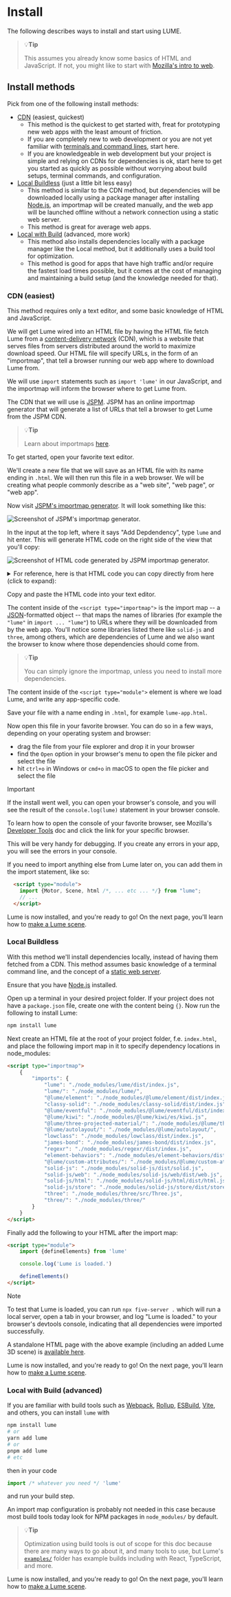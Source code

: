 # Install

The following describes ways to install and start using LUME.

> :bulb:**Tip**
>
> This assumes you already know some basics of HTML and JavaScript. If not, you
> might like to start with [Mozilla's intro to
> web](https://developer.mozilla.org/en-US/docs/Learn/Getting_started_with_the_web).

## Install methods

Pick from one of the following install methods:

- [CDN](#cdn-easiest) (easiest, quickest)
  - This method is the quickest to get started with, freat for prototyping new
    web apps with the least amount of friction.
  - If you are completely new to web development or you are not yet familiar
    with [terminals and command
    lines](https://www.davidbaumgold.com/tutorials/command-line/), start here.
  - If you are knowledgeable in web development but your project is simple and
    relying on CDNs for dependencies is ok, start here to get you started as
    quickly as possible without worrying about build setups, terminal commands,
    and configuration.
- [Local Buildless](#local-buildless) (just a little bit less easy)
  - This method is similar to the CDN method, but dependencies will be
    downloaded locally using a package manager after installing
    [Node.js](https://nodejs.org/), an importmap will be created manually, and the
    web app will be launched offline without a network connection using a static
    web server.
  - This method is great for average web apps.
- [Local with Build](#local-with-build-advanced) (advanced, more work)
  - This method also installs dependencies locally with a package manager like
    the Local method, but it additionally uses a build tool for optimization.
  - This method is good for apps that have high traffic and/or require the
    fastest load times possible, but it comes at the cost of managing and
    maintaining a build setup (and the knowledge needed for that).

### CDN (easiest)

This method requires only a text editor, and some basic knowledge of HTML and
JavaScript.

We will get Lume wired into an HTML file by having the HTML file
fetch Lume from a [content-delivery
network](https://www.herocreative.com/dummys-guide-content-delivery-networks/)
(CDN), which is a website that serves files from servers distributed around the
world to maximize download speed. Our HTML file will specify URLs, in the form
of an "importmap", that tell a browser running our web app where to download
Lume from.

We will use `import` statements such as `import 'lume'` in our JavaScript, and
the importmap will inform the browser where to get Lume from.

The CDN that we will use is [JSPM](https://jspm.org). JSPM has an online
importmap generator that will generate a list of URLs that tell a browser to get
Lume from the JSPM CDN.

> :bulb:**Tip**
>
> Learn about importmaps [here](https://developer.mozilla.org/en-US/docs/Web/HTML/Element/script/type/importmap).

To get started, open your favorite text editor.

We'll create a new file that we will save as an HTML file with its name
ending in `.html`. We will then run this file in a web browser. We will be
creating what people commonly describe as a "web site", "web page", or "web
app".

Now visit [JSPM's importmap generator](https://generator.jspm.io). It will look something like this:

![Screenshot of JSPM's importmap generator.](jspm-importmap-generator.png)

In the input at the top left, where it says "Add Depdendency", type `lume` and
hit enter. This will generate HTML code on the right side of the view that you'll copy:

![Screenshot of HTML code generated by JSPM importmap generator.](jspm-generated-importmap.png)

<details><summary><span style="cursor: pointer;">For reference, here is that HTML code you can copy directly from here (click to expand):</span></summary>

<!-- prettier-ignore -->
```html
<!doctype html>
<html>
<head>
  <meta charset="utf-8">
  <title>Untitled</title>
  <meta name="viewport" content="width=device-width, initial-scale=1">
</head>
<body>
  <!--
    JSPM Generator Import Map
    Edit URL: https://generator.jspm.io/#U2NhYGBkDM0rySzJSU1hyCnNTXUw0DPWM9BNzCnISNQzNgQAHvD7WiIA
  -->
   <script type="importmap">
  {
    "imports": {
      "lume": "https://ga.jspm.io/npm:lume@0.3.0-alpha.31/dist/index.js"
    },
    "scopes": {
      "https://ga.jspm.io/": {
        "@lume/autolayout": "https://ga.jspm.io/npm:@lume/autolayout@0.10.1/dist/AutoLayout.js",
        "@lume/custom-attributes/dist/index.js": "https://ga.jspm.io/npm:@lume/custom-attributes@0.2.3/dist/index.js",
        "@lume/element": "https://ga.jspm.io/npm:@lume/element@0.11.4/dist/index.js",
        "@lume/eventful": "https://ga.jspm.io/npm:@lume/eventful@0.3.2/dist/index.js",
        "@lume/kiwi": "https://ga.jspm.io/npm:@lume/kiwi@0.4.1/dist/kiwi.js",
        "@lume/three-projected-material/dist/ProjectedMaterial.js": "https://ga.jspm.io/npm:@lume/three-projected-material@0.3.1/dist/ProjectedMaterial.js",
        "classy-solid": "https://ga.jspm.io/npm:classy-solid@0.3.1/dist/index.js",
        "element-behaviors": "https://ga.jspm.io/npm:element-behaviors@5.0.3/dist/index.js",
        "james-bond": "https://ga.jspm.io/npm:james-bond@0.7.2/dist/index.js",
        "lowclass": "https://ga.jspm.io/npm:lowclass@7.0.1/dist/index.js",
        "regexr": "https://ga.jspm.io/npm:regexr@2.0.4/dist/index.js",
        "solid-js": "https://ga.jspm.io/npm:solid-js@1.8.5/dist/solid.js",
        "solid-js/html": "https://ga.jspm.io/npm:solid-js@1.8.5/html/dist/html.js",
        "solid-js/store": "https://ga.jspm.io/npm:solid-js@1.8.5/store/dist/store.js",
        "solid-js/web": "https://ga.jspm.io/npm:solid-js@1.8.5/web/dist/web.js",
        "three": "https://ga.jspm.io/npm:three@0.158.0/build/three.module.js",
        "three/": "https://ga.jspm.io/npm:three@0.158.0/"
      }
    }
  }
  </script>

  <!-- ES Module Shims: Import maps polyfill for older browsers without import maps support (eg Safari 16.3) -->
  <script async src="https://ga.jspm.io/npm:es-module-shims@1.8.0/dist/es-module-shims.js" crossorigin="anonymous"></script>

  <script type="module">
    import * as lume from "lume";

    // Write main module code here, or as a separate file with a "src" attribute on the module script.
    console.log(lume);
  </script>
</body>
</html>
```

</details>

Copy and paste the HTML code into your text editor.

The content inside of the `<script type="importmap">` is the import map -- a
[JSON](https://developer.mozilla.org/en-US/docs/Glossary/JSON)-formatted object
-- that maps the names of libraries (for example the `"lume"` in `import ...
"lume"`) to URLs where they will be downloaded from by the web app. You'll
notice some libraries listed there like `solid-js` and `three`, among others,
which are dependencies of Lume and we also want the browser to know where those
dependencies should come from.

> :bulb:**Tip**
>
> You can simply ignore the importmap, unless you need to install more
> dependencies.

The content inside of the `<script type="module">` element is where we load
Lume, and write any app-specific code.

Save your file with a name ending in `.html`, for example `lume-app.html`.

Now open this file in your favorite browser. You can do so in a few ways,
depending on your operating system and browser:

- drag the file from your file explorer and drop it in your browser
- find the `Open` option in your browser's menu to open the file picker and select the file
- hit `ctrl+o` in Windows or `cmd+o` in macOS to open the file picker and select the file

> [!Important]
> If the install went well, you can open your browser's console, and you will see the
> result of the `console.log(lume)` statement in your browser console.
>
> To learn how to open the console of your favorite browser, see Mozilla's
> [Developer
> Tools](https://developer.mozilla.org/en-US/docs/Glossary/Developer_Tools) doc
> and click the link for your specific browser.
>
> This will be very handy for debugging. If you create any errors in your app,
> you will see the errors in your console.

If you need to import anything else from Lume later on, you can add them in the import statement, like so:

<!-- prettier-ignore -->
```html
  <script type="module">
    import {Motor, Scene, html /*, ... etc ... */} from "lume";
    // ...
  </script>
```

Lume is now installed, and you're ready to go! On the next page, you'll learn
how to [make a Lume scene](../making-a-scene.md).

### Local Buildless

With this method we'll install dependencies locally, instead of having them
fetched from a CDN. This method assumes basic knowledge of a terminal command
line, and the concept of a [static web
server](https://developer.mozilla.org/en-US/docs/Learn/Common_questions/Web_mechanics/What_is_a_web_server).

Ensure that you have [Node.js](https://nodejs.org/) installed.

Open up a terminal in your desired project folder. If your project does not have
a `package.json` file, create one with the content being `{}`. Now run the
following to install Lume:

```sh
npm install lume
```

Next create an HTML file at the root of your project folder, f.e. `index.html`,
and place the following import map in it to specify dependency locations in
node_modules:

```html
<script type="importmap">
	{
		"imports": {
			"lume": "./node_modules/lume/dist/index.js",
			"lume/": "./node_modules/lume/",
			"@lume/element": "./node_modules/@lume/element/dist/index.js",
			"classy-solid": "./node_modules/classy-solid/dist/index.js",
			"@lume/eventful": "./node_modules/@lume/eventful/dist/index.js",
			"@lume/kiwi": "./node_modules/@lume/kiwi/es/kiwi.js",
			"@lume/three-projected-material/": "./node_modules/@lume/three-projected-material/",
			"@lume/autolayout/": "./node_modules/@lume/autolayout/",
			"lowclass": "./node_modules/lowclass/dist/index.js",
			"james-bond": "./node_modules/james-bond/dist/index.js",
			"regexr": "./node_modules/regexr/dist/index.js",
			"element-behaviors": "./node_modules/element-behaviors/dist/index.js",
			"@lume/custom-attributes/": "./node_modules/@lume/custom-attributes/",
			"solid-js": "./node_modules/solid-js/dist/solid.js",
			"solid-js/web": "./node_modules/solid-js/web/dist/web.js",
			"solid-js/html": "./node_modules/solid-js/html/dist/html.js",
			"solid-js/store": "./node_modules/solid-js/store/dist/store.js",
			"three": "./node_modules/three/src/Three.js",
			"three/": "./node_modules/three/"
		}
	}
</script>
```

Finally add the following to your HTML after the import map:

```html
<script type="module">
	import {defineElements} from 'lume'

	console.log('Lume is loaded.')

	defineElements()
</script>
```

> [!Note]
> To test that Lume is loaded, you can run `npx five-server .` which will run a
> local server, open a tab in your browser, and log "Lume is loaded." to your browser's
> devtools console, indicating that all dependencies were imported successfully.

A standalone HTML page with the above example (including an added Lume 3D scene)
is <a class="cdn-example" href="/guide/install/cdn-install-example.html"
target="_blank">available here</a>.

Lume is now installed, and you're ready to go! On the next page, you'll learn
how to [make a Lume scene](../making-a-scene.md).

### Local with Build (advanced)

If you are familiar with build tools such as [Webpack](https://webpack.js.org/),
[Rollup](https://rollupjs.org/), [ESBuild](https://esbuild.github.io/),
[Vite](https://vitejs.dev/), and others, you can install `lume` with

```sh
npm install lume
# or
yarn add lume
# or
pnpm add lume
# etc
```

then in your code

```js
import /* whatever you need */ 'lume'
```

and run your build step.

An import map configuration is probably not needed in this case because most
build tools today look for NPM packages in `node_modules/` by default.

> :bulb:**Tip**
>
> Optimization using build tools is out of scope for this doc because there are
> many ways to go about it, and many tools to use, but Lume's
> [`examples/`](https://github.com/lume/lume/tree/develop/examples) folder has
> example builds including with React, TypeScript, and more.

Lume is now installed, and you're ready to go! On the next page, you'll learn
how to [make a Lume scene](../making-a-scene.md).
